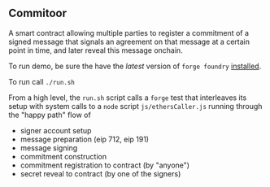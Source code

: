 ## Commitoor

A smart contract allowing multiple parties to register a commitment of a signed message that signals an agreement on that message at a certain point in time, and later reveal this message onchain.

To run demo, be sure the have the *latest* version of `forge foundry` [installed](https://book.getfoundry.sh/).

To run call `./run.sh`

From a high level, the `run.sh` script calls a `forge` test that interleaves its setup with system calls to a `node` script `js/ethersCaller.js` running through the "happy path" flow of

- signer account setup
- message preparation (eip 712, eip 191)
- message signing
- commitment construction
- commitment registration to contract (by "anyone")
- secret reveal to contract (by one of the signers)
